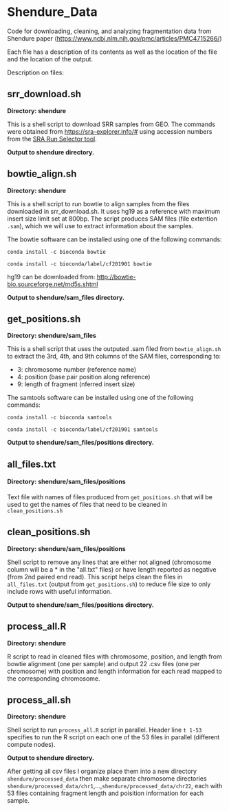 # Shendure_Data
Code for downloading, cleaning, and analyzing fragmentation data from Shendure paper (https://www.ncbi.nlm.nih.gov/pmc/articles/PMC4715266/)

Each file has a description of its contents as well as the location of the file and the location of the output.

Description on files:

## srr_download.sh

__Directory: shendure__

 This is a shell script to download SRR samples from GEO. The commands were obtained from https://sra-explorer.info/# using accession numbers from the [SRA Run Selector tool](https://www.ncbi.nlm.nih.gov/Traces/study/?acc=PRJNA291063&o=acc_s%3Aa&s=SRR2129993,SRR2129994,SRR2129995,SRR2129996,SRR2129997,SRR2129998,SRR2130000,SRR2130002,SRR2130003,SRR2130004,SRR2130005,SRR2130006,SRR2130007,SRR2130008,SRR2130009,SRR2130010,SRR2130011,SRR2130012,SRR2130013,SRR2130014,SRR2130015,SRR2130016,SRR2130017,SRR2130018,SRR2130019,SRR2130020,SRR2130021,SRR2130022,SRR2130023,SRR2130024,SRR2130025,SRR2130026,SRR2130027,SRR2130028,SRR2130029,SRR2130030,SRR2130031,SRR2130032,SRR2130033,SRR2130034,SRR2130035,SRR2130036,SRR2130037,SRR2130038,SRR2130039,SRR2130040,SRR2130041,SRR2130042,SRR2130043,SRR2130044,SRR2130045,SRR2130046,SRR2130047,SRR2130048,SRR2130050,SRR2130051,SRR2130052,SRR2129999,SRR2130001,SRR2130049).
 
 __Output to shendure directory.__
 
 
 ## bowtie_align.sh
 
__Directory: shendure__
 
 This is a shell script to run bowtie to align samples from the files downloaded in srr_download.sh. It uses hg19 as a reference with maximum insert size limit set at 800bp. The script produces SAM files (file extention `.sam`), which we will use to extract information about the samples.

The bowtie software can be installed using one of the following commands:
 
 `conda install -c bioconda bowtie`
 
`conda install -c bioconda/label/cf201901 bowtie`

hg19 can be downloaded from: http://bowtie-bio.sourceforge.net/md5s.shtml

__Output to shendure/sam_files directory.__

## get_positions.sh

__Directory: shendure/sam_files__

This is a shell script that uses the outputed .sam filed from `bowtie_align.sh` to extract the 3rd, 4th, and 9th columns of the SAM files, corresponding to:

* 3: chromosome number (reference name)
* 4: position (base pair position along reference)
* 9: length of fragment (nferred insert size)

The samtools software can be installed using one of the following commands:

`conda install -c bioconda samtools`

`conda install -c bioconda/label/cf201901 samtools`

__Output to shendure/sam_files/positions directory.__


## all_files.txt

#### Directory: shendure/sam_files/positions

Text file with names of files produced from `get_positions.sh` that will be used to get the names of files that need to be cleaned in  `clean_positions.sh`

## clean_positions.sh

__Directory: shendure/sam_files/positions__

Shell script to remove any lines that are either not aligned (chromosome column will be a * in the "all.txt" files) or have length reported as negative (from 2nd paired end read). This script helps clean the files in `all_files.txt` (output from `get_positions.sh`) to reduce file size to only include rows with useful information.

__Output to shendure/sam_files/positions directory.__

## process_all.R

__Directory: shendure__

R script to read in cleaned files with chromosome, position, and length from bowtie alignment (one per sample) and output 22 .csv files (one per chromosome) with position and length information for each read mapped to the corresponding chromosome.

## process_all.sh

__Directory: shendure__

Shell script to run `process_all.R` script in parallel. Header line `t 1-53` specifies to run the R script on each one of the 53 files in parallel (different compute nodes).

__Output to shendure directory.__

After getting all csv files I organize place them into a new directory `shendure/processed_data` then make separate chromosome directories `shendure/processed_data/chr1`,...,`shendure/processed_data/chr22`, each with 53 files containing fragment length and poisition information for each sample.








